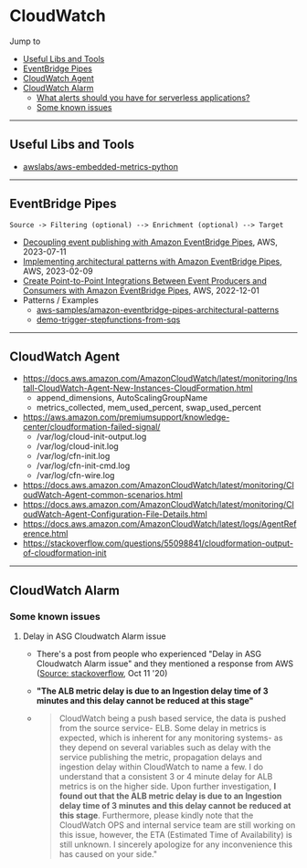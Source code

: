 # CloudWatch

Jump to
- [Useful Libs and Tools](#useful-libs-and-tools)
- [EventBridge Pipes](#eventbridge-pipes)
- [CloudWatch Agent](#cloudwatch-agent)
- [CloudWatch Alarm](#cloudwatch-alarm)
    - [What alerts should you have for serverless applications?](https://lumigo.io/blog/what-alerts-should-you-have-for-serverless-applications/)
    - [Some known issues](#some-known-issues)


---
## Useful Libs and Tools

- [awslabs/aws-embedded-metrics-python](https://github.com/awslabs/aws-embedded-metrics-python)

---
## EventBridge Pipes

```
Source -> Filtering (optional) --> Enrichment (optional) --> Target
```

- [Decoupling event publishing with Amazon EventBridge Pipes](https://aws.amazon.com/blogs/compute/decoupling-event-publishing-with-amazon-eventbridge-pipes/), AWS, 2023-07-11
- [Implementing architectural patterns with Amazon EventBridge Pipes](https://aws.amazon.com/blogs/compute/implementing-architectural-patterns-with-amazon-eventbridge-pipes/), AWS, 2023-02-09
- [Create Point-to-Point Integrations Between Event Producers and Consumers with Amazon EventBridge Pipes](https://aws.amazon.com/blogs/aws/new-create-point-to-point-integrations-between-event-producers-and-consumers-with-amazon-eventbridge-pipes/), AWS, 2022-12-01
- Patterns / Examples
    - [aws-samples/amazon-eventbridge-pipes-architectural-patterns](https://github.com/aws-samples/amazon-eventbridge-pipes-architectural-patterns)
    - [demo-trigger-stepfunctions-from-sqs](https://github.com/aws-samples/aws-stepfunctions-examples/blob/main/sam/demo-trigger-stepfunctions-from-sqs/template.yaml)


---
## CloudWatch Agent

- https://docs.aws.amazon.com/AmazonCloudWatch/latest/monitoring/Install-CloudWatch-Agent-New-Instances-CloudFormation.html
    - append_dimensions, AutoScalingGroupName
    - metrics_collected, mem_used_percent, swap_used_percent
- https://aws.amazon.com/premiumsupport/knowledge-center/cloudformation-failed-signal/
    - /var/log/cloud-init-output.log
    - /var/log/cloud-init.log
    - /var/log/cfn-init.log
    - /var/log/cfn-init-cmd.log
    - /var/log/cfn-wire.log
- https://docs.aws.amazon.com/AmazonCloudWatch/latest/monitoring/CloudWatch-Agent-common-scenarios.html
- https://docs.aws.amazon.com/AmazonCloudWatch/latest/monitoring/CloudWatch-Agent-Configuration-File-Details.html
- https://docs.aws.amazon.com/AmazonCloudWatch/latest/logs/AgentReference.html
- https://stackoverflow.com/questions/55098841/cloudformation-output-of-cloudformation-init


---
## CloudWatch Alarm

### Some known issues

1. Delay in ASG Cloudwatch Alarm issue

    - There's a post from people who experienced "Delay in ASG Cloudwatch Alarm issue" and they mentioned a response from AWS ([Source: stackoverflow](https://stackoverflow.com/questions/64044268/delay-in-aws-cloudwatch-alarm-state-change), Oct 11 '20)

    - **"The ALB metric delay is due to an Ingestion delay time of 3 minutes and this delay cannot be reduced at this stage"**

    - > CloudWatch being a push based service, the data is pushed from the source service- ELB. Some delay in metrics is expected, which is inherent for any monitoring systems- as they depend on several variables such as delay with the service publishing the metric, propagation delays and ingestion delay within CloudWatch to name a few. I do understand that a consistent 3 or 4 minute delay for ALB metrics is on the higher side. Upon further investigation, **I found out that the ALB metric delay is due to an Ingestion delay time of 3 minutes and this delay cannot be reduced at this stage**.
    Furthermore, please kindly note that the CloudWatch OPS and internal service team are still working on this issue, however, the ETA (Estimated Time of Availability) is still unknown. I sincerely apologize for any inconvenience this has caused on your side."
